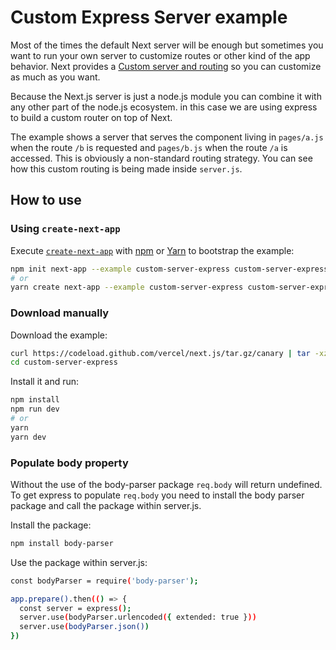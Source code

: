 # Custom Express Server example

Most of the times the default Next server will be enough but sometimes you want to run your own server to customize routes or other kind of the app behavior. Next provides a [Custom server and routing](https://github.com/zeit/next.js#custom-server-and-routing) so you can customize as much as you want.

Because the Next.js server is just a node.js module you can combine it with any other part of the node.js ecosystem. in this case we are using express to build a custom router on top of Next.

The example shows a server that serves the component living in `pages/a.js` when the route `/b` is requested and `pages/b.js` when the route `/a` is accessed. This is obviously a non-standard routing strategy. You can see how this custom routing is being made inside `server.js`.

## How to use

### Using `create-next-app`

Execute [`create-next-app`](https://github.com/zeit/next.js/tree/canary/packages/create-next-app) with [npm](https://docs.npmjs.com/cli/init) or [Yarn](https://yarnpkg.com/lang/en/docs/cli/create/) to bootstrap the example:

```bash
npm init next-app --example custom-server-express custom-server-express-app
# or
yarn create next-app --example custom-server-express custom-server-express-app
```

### Download manually

Download the example:

```bash
curl https://codeload.github.com/vercel/next.js/tar.gz/canary | tar -xz --strip=2 next.js-canary/examples/custom-server-express
cd custom-server-express
```

Install it and run:

```bash
npm install
npm run dev
# or
yarn
yarn dev
```

### Populate body property

Without the use of the body-parser package `req.body` will return undefined. To get express to populate `req.body` you need to install the body parser package and call the package within server.js.

Install the package:

```bash
npm install body-parser
```

Use the package within server.js:

```bash
const bodyParser = require('body-parser');

app.prepare().then(() => {
  const server = express();
  server.use(bodyParser.urlencoded({ extended: true }))
  server.use(bodyParser.json())
})
```
